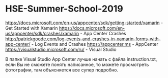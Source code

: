 # HSE-Summer-School-2019

https://docs.microsoft.com/en-us/appcenter/sdk/getting-started/xamarin - Get Started with Xamarin
https://docs.microsoft.com/en-us/appcenter/sdk/crashes/xamarin - App Center Crashes
http://patrickgoode.com/log-events-and-crashes-in-xamarin-forms-with-app-center/ - Log Events and Crashes
https://appcenter.ms - AppCenter
https://visualstudio.microsoft.com/ru/ - Visual Studio

В папке Visual Studio App Center лучше начать с файла instruction.txt, если Вы не сможете понять написанное, то можете просмотреть фотографии, там объясняется все супер подробно.
